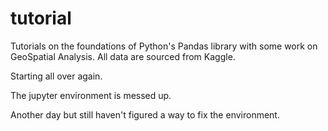 # tutorial
Tutorials on the foundations of Python's Pandas library with some work on GeoSpatial Analysis.
All data are sourced from Kaggle.

Starting all over again.

The jupyter environment is messed up. 

Another day but still haven't figured a way to fix the environment.
